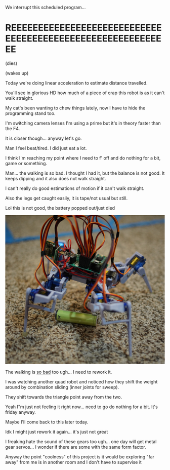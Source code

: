 We interrupt this scheduled program...

# REEEEEEEEEEEEEEEEEEEEEEEEEEEEEEEEEEEEEEEEEEEEEEEEEEEEEEEEEEE

(dies)

(wakes up)

Today we're doing linear acceleration to estimate distance travelled.

You'll see in glorious HD how much of a piece of crap this robot is as it can't walk straight.

My cat's been wanting to chew things lately, now I have to hide the programming stand too.

I'm switching camera lenses I'm using a prime but it's in theory faster than the F4.

It is closer though... anyway let's go.

Man I feel beat/tired. I did just eat a lot.

I think I'm reaching my point where I need to f' off and do nothing for a bit, game or something.

Man... the walking is so bad. I thought I had it, but the balance is not good. It keeps dipping and it also does not walk straight.

I can't really do good estimations of motion if it can't walk straight.

Also the legs get caught easily, it is tape/not usual but still.

Lol this is not good, the battery popped out/just died

<img src="../../media/02-18-2022--battery-dropped.PNG" width="800"/>

The walking is [so bad](https://www.youtube.com/watch?v=A8cfVhoEnxc) too ugh... I need to rework it.

I was watching another quad robot and noticed how they shift the weight around by combination sliding (inner joints for sweep).

They shift towards the triangle point away from the two.

Yeah I"m just not feeling it right now... need to go do nothing for a bit. It's friday anyway.

Maybe I'll come back to this later today.

Idk I might just rework it again... it's just not great

I freaking hate the sound of these gears too ugh... one day will get metal gear servos... I wonder if there are some with the same form factor.

Anyway the point "coolness" of this project is it would be exploring "far away" from me is in another room and I don't have to supervise it